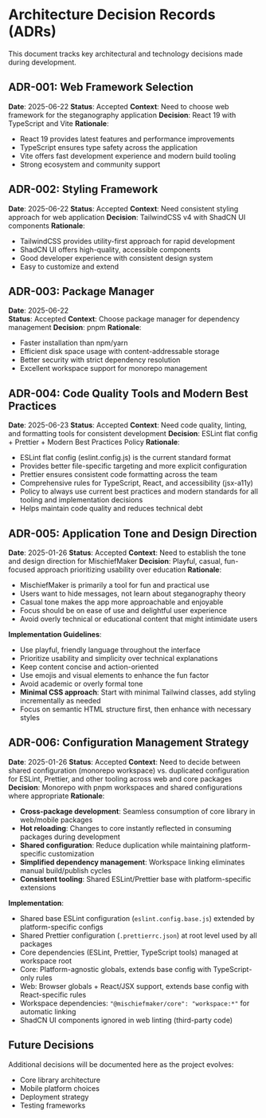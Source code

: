 # Architecture Decision Records (ADRs)

This document tracks key architectural and technology decisions made during development.

## ADR-001: Web Framework Selection

**Date**: 2025-06-22
**Status**: Accepted
**Context**: Need to choose web framework for the steganography application
**Decision**: React 19 with TypeScript and Vite
**Rationale**:

- React 19 provides latest features and performance improvements
- TypeScript ensures type safety across the application
- Vite offers fast development experience and modern build tooling
- Strong ecosystem and community support

## ADR-002: Styling Framework

**Date**: 2025-06-22
**Status**: Accepted
**Context**: Need consistent styling approach for web application
**Decision**: TailwindCSS v4 with ShadCN UI components
**Rationale**:

- TailwindCSS provides utility-first approach for rapid development
- ShadCN UI offers high-quality, accessible components
- Good developer experience with consistent design system
- Easy to customize and extend

## ADR-003: Package Manager

**Date**: 2025-06-22  
**Status**: Accepted
**Context**: Choose package manager for dependency management
**Decision**: pnpm
**Rationale**:

- Faster installation than npm/yarn
- Efficient disk space usage with content-addressable storage
- Better security with strict dependency resolution
- Excellent workspace support for monorepo management

## ADR-004: Code Quality Tools and Modern Best Practices

**Date**: 2025-06-23
**Status**: Accepted
**Context**: Need code quality, linting, and formatting tools for consistent development
**Decision**: ESLint flat config + Prettier + Modern Best Practices Policy
**Rationale**:

- ESLint flat config (eslint.config.js) is the current standard format
- Provides better file-specific targeting and more explicit configuration
- Prettier ensures consistent code formatting across the team
- Comprehensive rules for TypeScript, React, and accessibility (jsx-a11y)
- Policy to always use current best practices and modern standards for all tooling and implementation decisions
- Helps maintain code quality and reduces technical debt

## ADR-005: Application Tone and Design Direction

**Date**: 2025-01-26
**Status**: Accepted
**Context**: Need to establish the tone and design direction for MischiefMaker
**Decision**: Playful, casual, fun-focused approach prioritizing usability over education
**Rationale**:

- MischiefMaker is primarily a tool for fun and practical use
- Users want to hide messages, not learn about steganography theory
- Casual tone makes the app more approachable and enjoyable
- Focus should be on ease of use and delightful user experience
- Avoid overly technical or educational content that might intimidate users

**Implementation Guidelines**:

- Use playful, friendly language throughout the interface
- Prioritize usability and simplicity over technical explanations
- Keep content concise and action-oriented
- Use emojis and visual elements to enhance the fun factor
- Avoid academic or overly formal tone
- **Minimal CSS approach**: Start with minimal Tailwind classes, add styling incrementally as needed
- Focus on semantic HTML structure first, then enhance with necessary styles

## ADR-006: Configuration Management Strategy

**Date**: 2025-01-26
**Status**: Accepted
**Context**: Need to decide between shared configuration (monorepo workspace) vs. duplicated configuration for ESLint, Prettier, and other tooling across web and core packages
**Decision**: Monorepo with pnpm workspaces and shared configurations where appropriate
**Rationale**:

- **Cross-package development**: Seamless consumption of core library in web/mobile packages
- **Hot reloading**: Changes to core instantly reflected in consuming packages during development
- **Shared configuration**: Reduce duplication while maintaining platform-specific customization
- **Simplified dependency management**: Workspace linking eliminates manual build/publish cycles
- **Consistent tooling**: Shared ESLint/Prettier base with platform-specific extensions

**Implementation**:

- Shared base ESLint configuration (`eslint.config.base.js`) extended by platform-specific configs
- Shared Prettier configuration (`.prettierrc.json`) at root level used by all packages
- Core dependencies (ESLint, Prettier, TypeScript tools) managed at workspace root
- Core: Platform-agnostic globals, extends base config with TypeScript-only rules
- Web: Browser globals + React/JSX support, extends base config with React-specific rules
- Workspace dependencies: `"@mischiefmaker/core": "workspace:*"` for automatic linking
- ShadCN UI components ignored in web linting (third-party code)

## Future Decisions

Additional decisions will be documented here as the project evolves:

- Core library architecture
- Mobile platform choices
- Deployment strategy
- Testing frameworks
